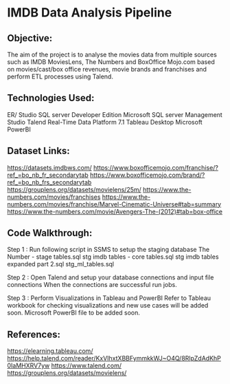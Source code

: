 # IMDB Data Analysis Pipeline

## Objective:
The aim of the project is to analyse the movies data from multiple sources such as IMDB MoviesLens, The Numbers and BoxOffice Mojo.com based on movies/cast/box office revenues, movie brands and franchises and perform ETL processes using Talend.

## Technologies Used:
ER/ Studio
SQL server Developer Edition
Microsoft SQL server Management Studio
Talend Real-Time Data Platform 7.1
Tableau Desktop
Microsoft PowerBI

## Dataset Links:
https://datasets.imdbws.com/
https://www.boxofficemojo.com/franchise/?ref_=bo_nb_fr_secondarytab
https://www.boxofficemojo.com/brand/?ref_=bo_nb_frs_secondarytab
https://grouplens.org/datasets/movielens/25m/
https://www.the-numbers.com/movies/franchises
https://www.the-numbers.com/movies/franchise/Marvel-Cinematic-Universe#tab=summary
https://www.the-numbers.com/movie/Avengers-The-(2012)#tab=box-office

## Code Walkthrough:

Step 1 : Run following script in SSMS to setup the staging database
The Number - stage tables.sql
stg imdb tables - core tables.sql
stg imdb tables expanded part 2.sql
stg_ml_tables.sql

Step 2 : Open Talend and setup your database connections and input file connections
When the connections are successful run jobs.

Step 3 : Perform Visualizations in Tableau and PowerBI
Refer to Tableau workbook for checking visualizations and new use cases will be added soon. Microsoft PowerBI file to be added soon.

## References:
https://elearning.tableau.com/
https://help.talend.com/reader/KxVIhxtXBBFymmkkWJ~O4Q/8RlpZdAdKhP0IaMHXRV7yw
https://www.talend.com/
https://grouplens.org/datasets/movielens/


